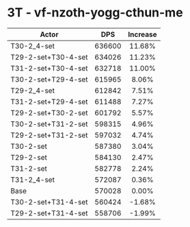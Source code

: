 # 3T - vf-nzoth-yogg-cthun-me
| Actor | DPS | Increase |
|---|:---:|:---:|
|T30-2_4-set|636600|11.68%|
|T29-2-set+T30-4-set|634026|11.23%|
|T31-2-set+T30-4-set|632718|11.00%|
|T30-2-set+T29-4-set|615965|8.06%|
|T29-2_4-set|612842|7.51%|
|T31-2-set+T29-4-set|611488|7.27%|
|T29-2-set+T30-2-set|601792|5.57%|
|T30-2-set+T31-2-set|598315|4.96%|
|T29-2-set+T31-2-set|597032|4.74%|
|T30-2-set|587380|3.04%|
|T29-2-set|584130|2.47%|
|T31-2-set|582778|2.24%|
|T31-2_4-set|572087|0.36%|
|Base|570028|0.00%|
|T30-2-set+T31-4-set|560424|-1.68%|
|T29-2-set+T31-4-set|558706|-1.99%|
